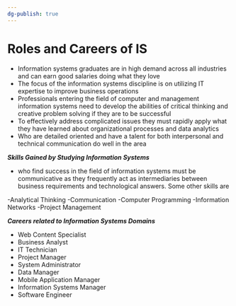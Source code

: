 ```yaml
---
dg-publish: true
---
```


# Roles and Careers of IS

- Information systems graduates are in high demand across all industries and can earn good salaries doing what they love
- The focus of the information systems discipline is on utilizing IT expertise to improve business operations
- Professionals entering the field of computer and management information systems need to develop the abilities of critical thinking and creative problem solving if they are to be successful
- To effectively address complicated issues they must rapidly apply what they have learned about organizational processes and data analytics 
- Who are detailed oriented and have a talent for both interpersonal and technical communication do well in the area


***Skills Gained by Studying Information Systems***

- who find success in the field of information systems must be communicative as they frequently act as intermediaries between business requirements and technological answers. Some other skills are

-Analytical Thinking
-Communication
-Computer Programming
-Information Networks
-Project Management


***Careers related to Information Systems Domains***

- Web Content Specialist 
- Business Analyst 
- IT Technician 
- Project Manager 
- System Administrator
- Data Manager
- Mobile Application Manager
- Information Systems Manager
- Software Engineer

